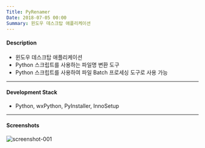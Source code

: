 ```yaml
---
Title: PyRenamer
Date: 2018-07-05 00:00
Summary: 윈도우 데스크탑 애플리케이션
---
```



#### Description

* 윈도우 데스크탑 애플리케이션
* Python 스크립트를 사용하는 파일명 변환 도구
* Python 스크립트를 사용하여 파일 Batch 프로세싱 도구로 사용 가능

---

#### Development Stack

* Python, wxPython, PyInstaller, InnoSetup

<!--
---
[GitHub](https://github.com/peppy0510/PyRenamer){:target="_blank" class="button"}
[Download](https://github.com/peppy0510/PyRenamer/releases){:target="_blank" class="button"}
-->

---

#### Screenshots

![screenshot-001](https://user-images.githubusercontent.com/21299773/62962662-e1393680-bdee-11e9-8c7d-ebafb5687c0b.png)
